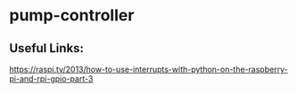 # pump-controller

## Useful Links:

https://raspi.tv/2013/how-to-use-interrupts-with-python-on-the-raspberry-pi-and-rpi-gpio-part-3


